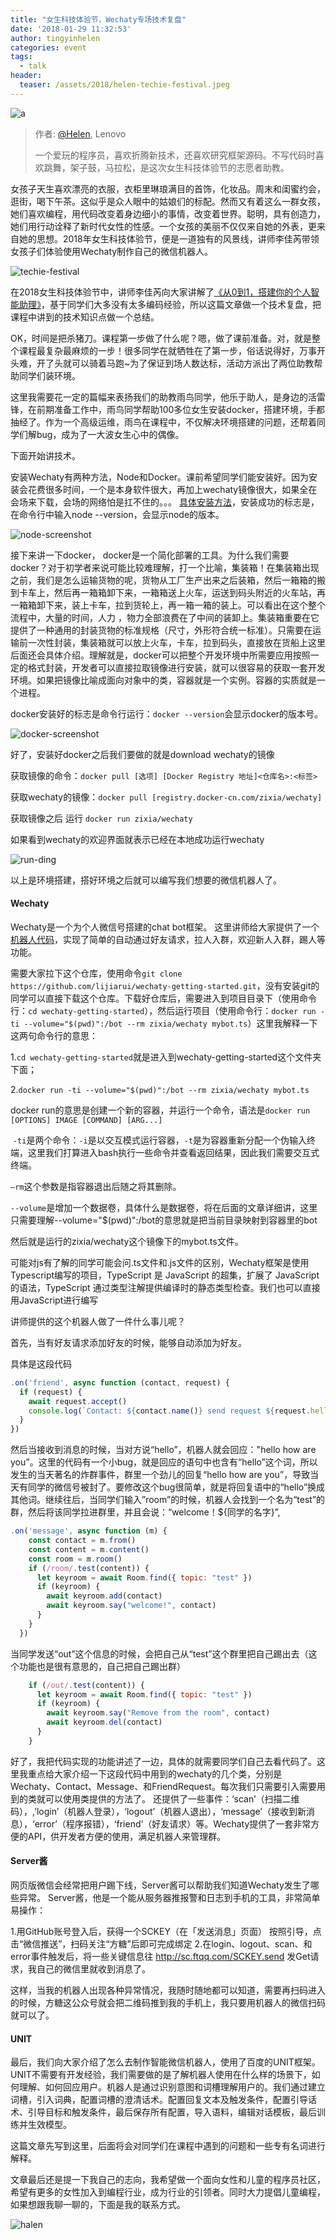 ```yaml
---
title: "女生科技体验节，Wechaty专场技术复盘"
date: '2018-01-29 11:32:53'
author: tingyinhelen
categories: event
tags:
  - talk
header:
  teaser: /assets/2018/helen-techie-festival.jpeg
---
```


![a](https://avatars2.githubusercontent.com/u/14006826?v=3&s=88)
>
> 作者: [@Helen](https://github.com/TingYinHelen), Lenovo
>
> 一个爱玩的程序员，喜欢折腾新技术，还喜欢研究框架源码。不写代码时喜欢跳舞，架子鼓，马拉松，是这次女生科技体验节的志愿者助教。
>

女孩子天生喜欢漂亮的衣服，衣柜里琳琅满目的首饰，化妆品。周末和闺蜜约会，逛街，喝下午茶。这似乎是众人眼中的姑娘们的标配。然而又有着这么一群女孩，她们喜欢编程，用代码改变着身边细小的事情，改变着世界。聪明，具有创造力，她们用行动诠释了新时代女性的性感。一个女孩的美丽不仅仅来自她的外表，更来自她的思想。2018年女生科技体验节，便是一道独有的风景线，讲师李佳芮带领女孩子们体验使用Wechaty制作自己的微信机器人。

![techie-festival][techie-festival]

<!--more-->

在2018女生科技体验节中，讲师李佳芮向大家讲解了[《从0到1，搭建你的个人智能助理》](https://mp.weixin.qq.com/s?__biz=MzI4NDkwNDA2NA==&mid=2247484233&idx=1&sn=e6e4d66c9e81ae909c8a523d70972d26&chksm=ebf51ca6dc8295b02c5b320a17e2bb69918500ecdda69bdf565fa69377dac5a2a3ee3aef3387&mpshare=1&scene=1&srcid=0129BCkHC0MAzDl6r6y10V1j&pass_ticket=KEvH2mABSfNtoFSgclVOWz9M40KevjNRkSVjxyPhWuc%3D#rd)，基于同学们大多没有太多编码经验，所以这篇文章做一个技术复盘，把课程中讲到的技术知识点做一个总结。

OK，时间是把杀猪刀。课程第一步做了什么呢？嗯，做了课前准备。对，就是整个课程最复杂最麻烦的一步！很多同学在就牺牲在了第一步，俗话说得好，万事开头难，开了头就可以骑着马跑~为了保证到场人数达标，活动方派出了两位助教帮助同学们装环境。

这里我需要花一定的篇幅来表扬我们的助教雨鸟同学，他乐于助人，是身边的活雷锋，在前期准备工作中，雨鸟同学帮助100多位女生安装docker，搭建环境，手都抽经了。作为一个高级运维，雨鸟在课程中，不仅解决环境搭建的问题，还帮着同学们解bug，成为了一大波女生心中的偶像。

下面开始讲技术。

安装Wechaty有两种方法，Node和Docker。课前希望同学们能安装好。因为安装会花费很多时间，一个是本身软件很大，再加上wechaty镜像很大，如果全在会场来下载，会场的网络怕是扛不住的。。。
[具体安装方法](https://www.jianshu.com/p/6ca8e4074cf6)，安装成功的标志是，在命令行中输入node --version，会显示node的版本。

![node-screenshot][node-screenshot]

接下来讲一下docker， docker是一个简化部署的工具。为什么我们需要docker？对于初学者来说可能比较难理解，打一个比喻，集装箱！在集装箱出现之前，我们是怎么运输货物的呢，货物从工厂生产出来之后装箱，然后一箱箱的搬到卡车上，然后再一箱箱卸下来，一箱箱送上火车，运送到码头附近的火车站，再一箱箱卸下来，装上卡车，拉到货轮上，再一箱一箱的装上。可以看出在这个整个流程中，大量的时间，人力  ，物力全部浪费在了中间的装卸上。集装箱重要在它提供了一种通用的封装货物的标准规格（尺寸，外形符合统一标准）。只需要在运输前一次性封装，集装箱就可以放上火车，卡车，拉到码头，直接放在货船上这里后面还会具体介绍。理解就是，docker可以把整个开发环境中所需要应用按照一定的格式封装，开发者可以直接拉取镜像进行安装，就可以很容易的获取一套开发环境。如果把镜像比喻成面向对象中的类，容器就是一个实例。容器的实质就是一个进程。

docker安装好的标志是命令行运行：`docker --version`会显示docker的版本号。

![docker-screenshot][docker-screenshot]

好了，安装好docker之后我们要做的就是download wechaty的镜像

获取镜像的命令：`docker pull [选项] [Docker Registry 地址]<仓库名>:<标签>`

获取wechaty的镜像：`docker pull [registry.docker-cn.com/zixia/wechaty]`

获取镜像之后 运行 `docker run zixia/wechaty`

如果看到wechaty的欢迎界面就表示已经在本地成功运行wechaty

![run-ding][run-ding]

以上是环境搭建，搭好环境之后就可以编写我们想要的微信机器人了。

#### Wechaty

Wechaty是一个为个人微信号搭建的chat bot框架。
这里讲师给大家提供了一个[机器人代码](https://github.com/lijiarui/wechaty-getting-started)，实现了简单的自动通过好友请求，拉人入群，欢迎新人入群，踢人等功能。

需要大家拉下这个仓库，使用命令`git clone https://github.com/lijiarui/wechaty-getting-started.git`，没有安装git的同学可以直接下载这个仓库。下载好仓库后，需要进入到项目目录下（使用命令行：`cd wechaty-getting-started`），然后运行项目（使用命令行：`docker run -ti --volume="$(pwd)":/bot --rm zixia/wechaty mybot.ts`）这里我解释一下这两句命令行的意思：

1.`cd wechaty-getting-started`就是进入到wechaty-getting-started这个文件夹下面；

2.`docker run -ti --volume="$(pwd)":/bot --rm zixia/wechaty mybot.ts`

docker run的意思是创建一个新的容器，并运行一个命令，语法是`docker run [OPTIONS] IMAGE [COMMAND] [ARG...]`

 `-ti`是两个命令：`-i`是以交互模式运行容器，`-t`是为容器重新分配一个伪输入终端，这里我们打算进入bash执行一些命令并查看返回结果，因此我们需要交互式终端。

`—rm`这个参数是指容器退出后随之将其删除。

`--volume`是增加一个数据卷，具体什么是数据卷，将在后面的文章详细讲，这里只需要理解--volume="$(pwd)":/bot的意思就是把当前目录映射到容器里的bot

然后就是运行的zixia/wechaty这个镜像下的mybot.ts文件。

可能对js有了解的同学可能会问.ts文件和.js文件的区别，Wechaty框架是使用Typescript编写的项目，TypeScript 是 JavaScript 的超集，扩展了 JavaScript 的语法，TypeScript 通过类型注解提供编译时的静态类型检查。我们也可以直接用JavaScript进行编写

讲师提供的这个机器人做了一件什么事儿呢？

首先，当有好友请求添加好友的时候，能够自动添加为好友。

具体是这段代码

```javascript
.on('friend', async function (contact, request) {
  if (request) {
    await request.accept()
    console.log(`Contact: ${contact.name()} send request ${request.hello}`)
  }
})
```

然后当接收到消息的时候，当对方说“hello”，机器人就会回应："hello how are you”。这里的代码有一个小bug，就是回应的语句中也含有“hello”这个词，所以发生的当天著名的炸群事件，群里一个劲儿的回复“hello how are you”，导致当天有同学的微信号被封了。要修改这个bug很简单，就是将回复语中的“hello”换成其他词。继续往后，当同学们输入”room”的时候，机器人会找到一个名为“test”的群，然后将该同学拉进群里，并且会说：“welcome！${同学的名字}”,

```javascript
.on('message', async function (m) {
    const contact = m.from()
    const content = m.content()
    const room = m.room()
    if (/room/.test(content)) {
      let keyroom = await Room.find({ topic: "test" })
      if (keyroom) {
        await keyroom.add(contact)
        await keyroom.say("welcome!", contact)
      }
    }
  })
```

当同学发送“out”这个信息的时候，会把自己从“test”这个群里把自己踢出去（这个功能也是很有意思的，自己把自己踢出群）

```javascript
    if (/out/.test(content)) {
      let keyroom = await Room.find({ topic: "test" })
      if (keyroom) {
        await keyroom.say("Remove from the room", contact)
        await keyroom.del(contact)
      }
    }

```

好了，我把代码实现的功能讲述了一边，具体的就需要同学们自己去看代码了。这里我重点给大家介绍一下这段代码中用到的wechaty的几个类，分别是Wechaty、Contact、Message、和FriendRequest。每次我们只需要引入需要用到的类就可以使用类提供的方法了。
还提供了一些事件：‘scan’（扫描二维码），,’login’（机器人登录），‘logout’（机器人退出），‘message’（接收到新消息），‘error’（程序报错），‘friend’（好友请求）等。Wechaty提供了一套非常方便的API，供开发者方便的使用，满足机器人来管理群。

#### Server酱

网页版微信会经常把用户踢下线，Server酱可以帮助我们知道Wechaty发生了哪些异常。
Server酱，他是一个能从服务器推报警和日志到手机的工具，非常简单易操作：

1.用GitHub账号登入后，获得一个SCKEY（在「发送消息」页面） 按照引导，点击“微信推送”，扫码关注“方糖”后即可完成绑定 2.在login、logout、scan、和error事件触发后，将一些关键信息往 <http://sc.ftqq.com/SCKEY.send> 发Get请求，我自己的微信里就收到消息了。

这样，当我的机器人出现各种异常情况，我随时随地都可以知道，需要再扫码进入的时候，方糖这公众号就会把二维码推到我的手机上，我只要用机器人的微信扫码就可以了。

#### UNIT

最后，我们向大家介绍了怎么去制作智能微信机器人，使用了百度的UNIT框架。UNIT不需要有开发经验，我们需要做的是了解机器人使用在什么样的场景下，如何理解、如何回应用户。机器人是通过识别意图和词槽理解用户的。我们通过建立词槽，引入词典，配置词槽的澄清话术。配置回复文本及触发条件，配置引导话术、引导目标和触发条件，最后保存所有配置，导入语料，编辑对话模板，最后训练并生效模型。

这篇文章先写到这里，后面将会对同学们在课程中遇到的问题和一些专有名词进行解释。

文章最后还是提一下我自己的志向，我希望做一个面向女性和儿童的程序员社区，希望有更多的女性加入到编程行业，成为行业的引领者。同时大力提倡儿童编程，如果想跟我聊一聊的，下面是我的联系方式。

![halen](/assets/2018/helen-weixin.jpg)

[techie-festival]: /assets/2018/helen-techie-festival.jpeg
[docker-screenshot]: /assets/2018/helen-docker-screenshot.png
[node-screenshot]: /assets/2018/helen-node-screenshot.png
[run-ding]: /assets/2017/lijiarui-write-bot-run-ding.jpeg
